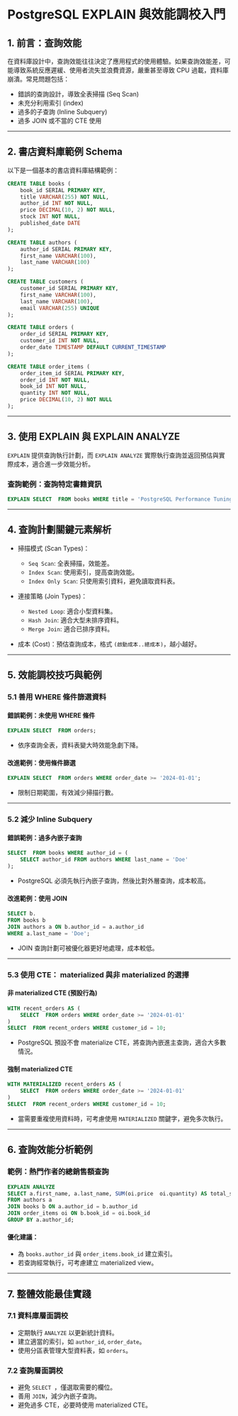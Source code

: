 # PostgreSQL EXPLAIN 與效能調校入門

## 1. 前言：查詢效能

在資料庫設計中，查詢效能往往決定了應用程式的使用體驗。如果查詢效能差，可能導致系統反應遲緩、使用者流失並浪費資源，嚴重甚至導致 CPU 過載，資料庫崩潰。常見問題包括：

- 錯誤的查詢設計，導致全表掃描 (Seq Scan)
- 未充分利用索引 (index)
- 過多的子查詢 (Inline Subquery)
- 過多 JOIN 或不當的 CTE 使用

---

## 2. 書店資料庫範例 Schema

以下是一個基本的書店資料庫結構範例：

```sql
CREATE TABLE books (
    book_id SERIAL PRIMARY KEY,
    title VARCHAR(255) NOT NULL,
    author_id INT NOT NULL,
    price DECIMAL(10, 2) NOT NULL,
    stock INT NOT NULL,
    published_date DATE
);

CREATE TABLE authors (
    author_id SERIAL PRIMARY KEY,
    first_name VARCHAR(100),
    last_name VARCHAR(100)
);

CREATE TABLE customers (
    customer_id SERIAL PRIMARY KEY,
    first_name VARCHAR(100),
    last_name VARCHAR(100),
    email VARCHAR(255) UNIQUE
);

CREATE TABLE orders (
    order_id SERIAL PRIMARY KEY,
    customer_id INT NOT NULL,
    order_date TIMESTAMP DEFAULT CURRENT_TIMESTAMP
);

CREATE TABLE order_items (
    order_item_id SERIAL PRIMARY KEY,
    order_id INT NOT NULL,
    book_id INT NOT NULL,
    quantity INT NOT NULL,
    price DECIMAL(10, 2) NOT NULL
);
```

---

## 3. 使用 EXPLAIN 與 EXPLAIN ANALYZE

`EXPLAIN` 提供查詢執行計劃，而 `EXPLAIN ANALYZE` 實際執行查詢並返回預估與實際成本，適合進一步效能分析。

### 查詢範例：查詢特定書籍資訊

```sql
EXPLAIN SELECT  FROM books WHERE title = 'PostgreSQL Performance Tuning';
```

---

## 4. 查詢計劃關鍵元素解析

- 掃描模式 (Scan Types)：

  - `Seq Scan`: 全表掃描，效能差。
  - `Index Scan`: 使用索引，提高查詢效能。
  - `Index Only Scan`: 只使用索引資料，避免讀取資料表。

- 連接策略 (Join Types)：

  - `Nested Loop`: 適合小型資料集。
  - `Hash Join`: 適合大型未排序資料。
  - `Merge Join`: 適合已排序資料。

- 成本 (Cost)：預估查詢成本，格式 `(啟動成本..總成本)`，越小越好。

---

## 5. 效能調校技巧與範例

### 5.1 善用 WHERE 條件篩選資料

#### 錯誤範例：未使用 WHERE 條件

```sql
EXPLAIN SELECT  FROM orders;
```

- 依序查詢全表，資料表變大時效能急劇下降。

#### 改進範例：使用條件篩選

```sql
EXPLAIN SELECT  FROM orders WHERE order_date >= '2024-01-01';
```

- 限制日期範圍，有效減少掃描行數。

---

### 5.2 減少 Inline Subquery

#### 錯誤範例：過多內嵌子查詢

```sql
SELECT  FROM books WHERE author_id = (
    SELECT author_id FROM authors WHERE last_name = 'Doe'
);
```

- PostgreSQL 必須先執行內嵌子查詢，然後比對外層查詢，成本較高。

#### 改進範例：使用 JOIN

```sql
SELECT b.
FROM books b
JOIN authors a ON b.author_id = a.author_id
WHERE a.last_name = 'Doe';
```

- JOIN 查詢計劃可被優化器更好地處理，成本較低。

---

### 5.3 使用 CTE： materialized 與非 materialized 的選擇

#### 非 materialized CTE (預設行為)

```sql
WITH recent_orders AS (
    SELECT  FROM orders WHERE order_date >= '2024-01-01'
)
SELECT  FROM recent_orders WHERE customer_id = 10;
```

- PostgreSQL 預設不會 materialize CTE，將查詢內嵌進主查詢，適合大多數情況。

#### 強制 materialized CTE

```sql
WITH MATERIALIZED recent_orders AS (
    SELECT  FROM orders WHERE order_date >= '2024-01-01'
)
SELECT  FROM recent_orders WHERE customer_id = 10;
```

- 當需要重複使用資料時，可考慮使用 `MATERIALIZED` 關鍵字，避免多次執行。

---

## 6. 查詢效能分析範例

### 範例：熱門作者的總銷售額查詢

```sql
EXPLAIN ANALYZE
SELECT a.first_name, a.last_name, SUM(oi.price  oi.quantity) AS total_sales
FROM authors a
JOIN books b ON a.author_id = b.author_id
JOIN order_items oi ON b.book_id = oi.book_id
GROUP BY a.author_id;
```

#### 優化建議：

- 為 `books.author_id` 與 `order_items.book_id` 建立索引。
- 若查詢經常執行，可考慮建立 materialized view。

---

## 7. 整體效能最佳實踐

### 7.1 資料庫層面調校

- 定期執行 `ANALYZE` 以更新統計資料。
- 建立適當的索引，如 `author_id`, `order_date`。
- 使用分區表管理大型資料表，如 `orders`。

### 7.2 查詢層面調校

- 避免 `SELECT `，僅選取需要的欄位。
- 善用 `JOIN`，減少內嵌子查詢。
- 避免過多 CTE，必要時使用 materialized CTE。
